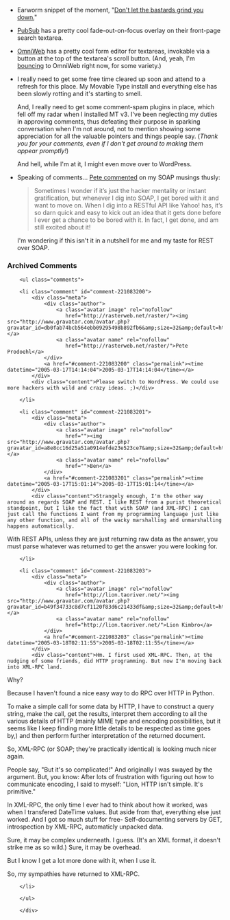 * Earworm snippet of the moment, "[Don't let the bastards grind you down.][u2]"

[u2]:http://phobos.apple.com/WebObjects/MZStore.woa/wa/viewAlbum?playlistId=368713&#38;selectedItemId=368683

* [PubSub][ps] has a pretty cool fade-out-on-focus overlay on their front-page search textarea.

[ps]:http://www.pubsub.com/

* [OmniWeb][ow] has a pretty cool form editor for textareas, invokable via a button at the top of the textarea's scroll button.  (And, yeah, I'm [bouncing][bounce] to OmniWeb right now, for some variety.)

[ow]:http://www.omnigroup.com/applications/omniweb/
[bounce]:http://www.decafbad.com/blog/2005/03/17/bouncing_browsers

* I really need to get some free time cleared up soon and attend to a refresh for this place.  My Movable Type install and everything else has been slowly rotting and it's starting to smell.  

  And, I really need to get some comment-spam plugins in place, which fell off my radar when I installed MT v3.  I've been neglecting my duties in approving comments, thus defeating their purpose in sparking conversation when I'm not around, not to mention showing some appreciation for all the valuable pointers and things people say.  (*Thank you for your comments, even if I don't get around to making them appear promptly!*)
  
  And hell, while I'm at it, I might even move over to WordPress.  
  
* Speaking of comments... [Pete commented][pete] on my SOAP musings thusly:

  > Sometimes I wonder if it&#8217;s just the hacker mentality or instant gratification, but whenever I dig into SOAP, I get bored with it and want to move on. When I dig into a RESTful API like Yahoo! has, it&#8217;s so darn quick and easy to kick out an idea that it gets done before I ever get a chance to be bored with it. In fact, I get done, and am still excited about it!

  I'm wondering if this isn't it in a nutshell for me and my taste for REST over SOAP.

[pete]:http://www.decafbad.com/blog/2005/03/09/techy_miscellaney#comment-4613

<div id="comments" class="comments archived-comments">
            <h3>Archived Comments</h3>
            
        <ul class="comments">
            
        <li class="comment" id="comment-221083200">
            <div class="meta">
                <div class="author">
                    <a class="avatar image" rel="nofollow" 
                       href="http://rasterweb.net/raster/"><img src="http://www.gravatar.com/avatar.php?gravatar_id=db0fab74bcb564ebb09295498b892fb6&amp;size=32&amp;default=http://mediacdn.disqus.com/1320279820/images/noavatar32.png"/></a>
                    <a class="avatar name" rel="nofollow" 
                       href="http://rasterweb.net/raster/">Pete Prodoehl</a>
                </div>
                <a href="#comment-221083200" class="permalink"><time datetime="2005-03-17T14:14:04">2005-03-17T14:14:04</time></a>
            </div>
            <div class="content">Please switch to WordPress. We could use more hackers with wild and crazy ideas. ;)</div>
            
        </li>
    
        <li class="comment" id="comment-221083201">
            <div class="meta">
                <div class="author">
                    <a class="avatar image" rel="nofollow" 
                       href=""><img src="http://www.gravatar.com/avatar.php?gravatar_id=a8e8cc16d25a51a0914efde23e523ce7&amp;size=32&amp;default=http://mediacdn.disqus.com/1320279820/images/noavatar32.png"/></a>
                    <a class="avatar name" rel="nofollow" 
                       href="">Ben</a>
                </div>
                <a href="#comment-221083201" class="permalink"><time datetime="2005-03-17T15:01:14">2005-03-17T15:01:14</time></a>
            </div>
            <div class="content">Strangely enough, I'm the other way around as regards SOAP and REST. I like REST from a purist theoretical standpoint, but I like the fact that with SOAP (and XML-RPC) I can just call the functions I want from my programming language just like any other function, and all of the wacky marshalling and unmarshalling happens automatically.

With REST APIs, unless they are just returning raw data as the answer, you must parse whatever was returned to get the answer you were looking for.</div>
            
        </li>
    
        <li class="comment" id="comment-221083203">
            <div class="meta">
                <div class="author">
                    <a class="avatar image" rel="nofollow" 
                       href="http://lion.taoriver.net/"><img src="http://www.gravatar.com/avatar.php?gravatar_id=b49f34733c8d7cf1120f83d6c21433df&amp;size=32&amp;default=http://mediacdn.disqus.com/1320279820/images/noavatar32.png"/></a>
                    <a class="avatar name" rel="nofollow" 
                       href="http://lion.taoriver.net/">Lion Kimbro</a>
                </div>
                <a href="#comment-221083203" class="permalink"><time datetime="2005-03-18T02:11:55">2005-03-18T02:11:55</time></a>
            </div>
            <div class="content">Hm. I first used XML-RPC. Then, at the nudging of some friends, did HTTP programming. But now I'm moving back into XML-RPC land.

Why?

Because I haven't found a nice easy way to do RPC over HTTP in Python.

To make a simple call for some data by HTTP, I have to construct a query string, make the call, get the results, interpret them according to all the various details of HTTP (mainly MIME type and encoding possibilities, but it seems like I keep finding more little details to be respected as time goes by,) and then perform further interpretation of the returned document.

So, XML-RPC (or SOAP; they're practically identical) is looking much nicer again.

People say, "But it's so complicated!" And originally I was swayed by the argument. But, you know: After lots of frustration with figuring out how to communicate encoding, I said to myself: "Lion, HTTP isn't simple. It's primitive."

In XML-RPC, the only time I ever had to think about how it worked, was when I transfered DateTime values. But aside from that, everything else just worked. And I got so much stuff for free- Self-documenting servers by GET, introspection by XML-RPC, automaticly unpacked data.

Sure, it may be complex underneath. I guess. (It's an XML format, it doesn't strike me as so wild.) Sure, it may be overhead.

But I know I get a lot more done with it, when I use it.

So, my sympathies have returned to XML-RPC.</div>
            
        </li>
    
        </ul>
    
        </div>
    
